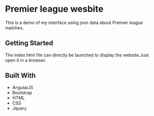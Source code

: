 # Premier league wesbite
This is a demo of my interface using json data about Premier league matches. 

## Getting Started

The index.html file can directly be launched to display the website.Just open it in a browser.

## Built With

* AngularJS
* Bootstrap
* HTML
* CSS
* Jquery

 

